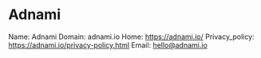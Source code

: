 
# Adnami

Name: Adnami
Domain: adnami.io
Home: https://adnami.io/
Privacy_policy: https://adnami.io/privacy-policy.html
Email: hello@adnami.io
